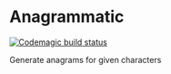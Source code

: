 # Anagrammatic

[![Codemagic build status](https://api.codemagic.io/apps/5c689d24e2e9750009729c91/5c689d24e2e9750009729c90/status_badge.svg)](https://codemagic.io/apps/5c689d24e2e9750009729c91/5c689d24e2e9750009729c90/latest_build)

Generate anagrams for given characters
